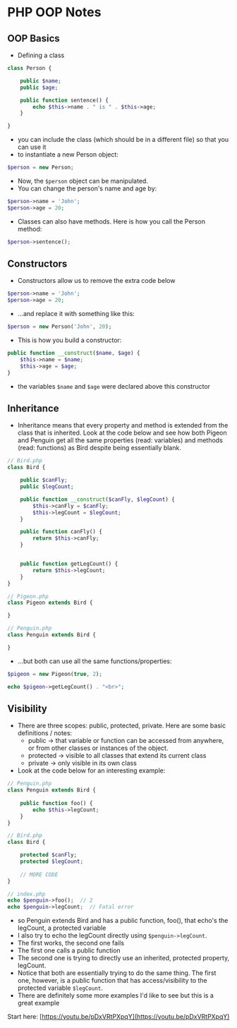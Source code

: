 # PHP OOP Notes

## OOP Basics

- Defining a class

```php
class Person {

	public $name;
	public $age;

	public function sentence() {
		echo $this->name . " is " . $this->age;
	}

}
```

- you can include the class (which should be in a different file) so that you can use it
- to instantiate a new Person object:

```php
$person = new Person;
```

- Now, the `$person` object can be manipulated.
- You can change the person's name and age by:

```php
$person->name = 'John';
$person->age = 20;
```

- Classes can also have methods. Here is how you call the Person method:

```php
$person->sentence();
```

## Constructors

- Constructors allow us to remove the extra code below

```php
$person->name = 'John';
$person->age = 20;
```

- ...and replace it with something like this:

```php
$person = new Person('John', 20);
```

- This is how you build a constructor:

```php
public function __construct($name, $age) {
	$this->name = $name;
	$this->age = $age;
}
```
  - the variables `$name` and `$age` were declared above this constructor

## Inheritance

- Inheritance means that every property and method is extended from the class that is inherited. Look at the
code below and see how both Pigeon and Penguin get all the same properties (read: variables) and methods
(read: functions) as Bird despite being essentially blank.

```php
// Bird.php
class Bird {

	public $canFly;
	public $legCount;

	public function __construct($canFly, $legCount) {
		$this->canFly = $canFly;
		$this->legCount = $legCount;
	}

	public function canFly() {
		return $this->canFly;
	}


	public function getLegCount() {
		return $this->legCount;
	}
}

// Pigeon.php
class Pigeon extends Bird {

}

// Penguin.php
class Penguin extends Bird {

}
```

- ...but both can use all the same functions/properties:

```php
$pigeon = new Pigeon(true, 2);

echo $pigeon->getLegCount() . "<br>";
```

## Visibility

- There are three scopes: public, protected, private. Here are some basic definitions / notes:
  - public -> that variable or function can be accessed from anywhere, or from other classes or
  instances of the object.
  - protected -> visible to all classes that extend its current class
  - private -> only visible in its own class
- Look at the code below for an interesting example:

```php
// Penguin.php
class Penguin extends Bird {
	
	public function foo() {
		echo $this->legCount;
	}
}

// Bird.php
class Bird {

	protected $canFly;
	protected $legCount;
	
	// MORE CODE
}

// index.php
echo $penguin->foo();  // 2
echo $penguin->legCount;  // Fatal error
```

  - so Penguin extends Bird and has a public function, foo(), that echo's the legCount, a protected variable
  - I also try to echo the legCount directly using `$penguin->legCount`.
  - The first works, the second one fails
  - The first one calls a public function 
  - The second one is trying to directly use an inherited, protected property, legCount.
  - Notice that both are essentially trying to do the same thing. The first one, however, is a public function
  that has access/visibility to the protected variable `$legCount`.
  - There are definitely some more examples I'd like to see but this is a great example

Start here: [https://youtu.be/pDxVRtPXpqY](https://youtu.be/pDxVRtPXpqY)


